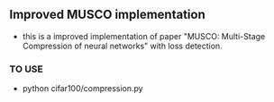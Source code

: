 ## Improved MUSCO implementation
* this is a improved implementation of paper "MUSCO: Multi-Stage Compression of neural networks" with loss detection.

### TO USE
* python cifar100/compression.py
